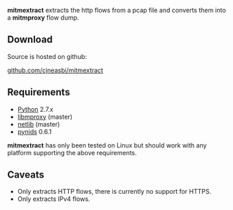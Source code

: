__mitmextract__ extracts the http flows from a pcap file and 
converts them into a __mitmproxy__ flow dump.

Download
--------

Source is hosted on github: 

[github.com/cjneasbi/mitmextract](http://github.com/cjneasbi/mitmextract)


Requirements
------------

* [Python](http://www.python.org) 2.7.x
* [libmproxy](http://github.com/cortesi/mitmproxy) (master)
* [netlib](http://github.com/cortesi/netlib) (master)
* [pynids](http://jon.oberheide.org/pynids/) 0.6.1

__mitmextract__ has only been tested on Linux but should work with
any platform supporting the above requirements.

Caveats
-------

* Only extracts HTTP flows, there is currently no support for HTTPS.
* Only extracts IPv4 flows.
